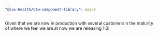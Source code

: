 ```yaml
---
"@zus-health/ctw-component-library": major
---
```


Given that we are now in production with several customers n the maturity of where we feel we are at now we are releasing 1.0!
